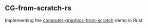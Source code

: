 ## CG-from-scratch-rs

Implementing the [computer-graphics-from-scratch](https://github.com/ggambetta/computer-graphics-from-scratch) demo in Rust

